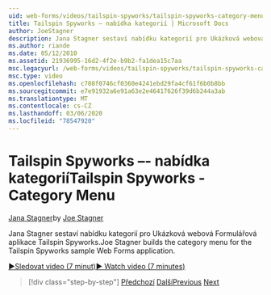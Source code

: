 ```yaml
---
uid: web-forms/videos/tailspin-spyworks/tailspin-spyworks-category-menu
title: Tailspin Spyworks – nabídka kategorií | Microsoft Docs
author: JoeStagner
description: Jana Stagner sestaví nabídku kategorií pro Ukázková webová Formulářová aplikace Tailspin Spyworks.
ms.author: riande
ms.date: 05/12/2010
ms.assetid: 21936995-16d2-4f2e-b9b2-fa1dea15c7aa
msc.legacyurl: /web-forms/videos/tailspin-spyworks/tailspin-spyworks-category-menu
msc.type: video
ms.openlocfilehash: c708f0746cf0360e4241ebd29fa4cf61f6b0b8bb
ms.sourcegitcommit: e7e91932a6e91a63e2e46417626f39d6b244a3ab
ms.translationtype: MT
ms.contentlocale: cs-CZ
ms.lasthandoff: 03/06/2020
ms.locfileid: "78547920"
---
```

# <a name="tailspin-spyworks---category-menu"></a><span data-ttu-id="f12a9-103">Tailspin Spyworks –- nabídka kategorií</span><span class="sxs-lookup"><span data-stu-id="f12a9-103">Tailspin Spyworks - Category Menu</span></span>

<span data-ttu-id="f12a9-104">[Jana Stagner](https://github.com/JoeStagner)</span><span class="sxs-lookup"><span data-stu-id="f12a9-104">by [Joe Stagner](https://github.com/JoeStagner)</span></span>

<span data-ttu-id="f12a9-105">Jana Stagner sestaví nabídku kategorií pro Ukázková webová Formulářová aplikace Tailspin Spyworks.</span><span class="sxs-lookup"><span data-stu-id="f12a9-105">Joe Stagner builds the category menu for the Tailspin Spyworks sample Web Forms application.</span></span>

[<span data-ttu-id="f12a9-106">&#9654;Sledovat video (7 minut)</span><span class="sxs-lookup"><span data-stu-id="f12a9-106">&#9654; Watch video (7 minutes)</span></span>](https://channel9.msdn.com/Blogs/ASP-NET-Site-Videos/tailspin-spyworks-category-menu)

> [!div class="step-by-step"]
> <span data-ttu-id="f12a9-107">[Předchozí](tailspin-spyworks-directory-organization.md)
> [Další](tailspin-spyworks-display-the-product-list.md)</span><span class="sxs-lookup"><span data-stu-id="f12a9-107">[Previous](tailspin-spyworks-directory-organization.md)
[Next](tailspin-spyworks-display-the-product-list.md)</span></span>
